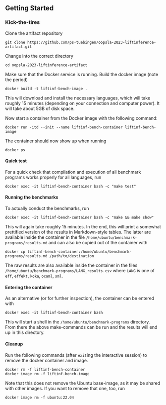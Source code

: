 ## Getting Started

### Kick-the-tires
Clone the artifact repository

```
git clone https://github.com/ps-tuebingen/oopsla-2023-liftinference-artifact.git
```

Change into the correct directory

```
cd oopsla-2023-liftinference-artifact
```

Make sure that the Docker service is running.
Build the docker image (note the period)

```
docker build -t liftinf-bench-image .
```

This will download and install the necessary languages, which will take roughly 15 minutes (depending on your connection and computer power).
It will take about 5GB of disk space.

Now start a container from the Docker image with the following command:

```
docker run -itd --init --name liftinf-bench-container liftinf-bench-image
```

The container should now show up when running

```
docker ps
```

#### Quick test
For a quick check that compilation and execution of all benchmark programs works properly for all languages, run

```
docker exec -it liftinf-bench-container bash -c "make test"
```

#### Running the benchmarks
To actually conduct the benchmarks, run

```
docker exec -it liftinf-bench-container bash -c "make && make show"
```

This will again take roughly 15 minutes.
In the end, this will print a somewhat prettified version of the results in Markdown-style tables.
The latter are available inside the container in the file `/home/ubuntu/benchmark-programs/results.md` and can also be copied out of the container with

```
docker cp liftinf-bench-container:/home/ubuntu/benchmark-programs/results.md /path/to/destination
```

The raw results are also available inside the container in the files `/home/ubuntu/benchmark-programs/LANG_results.csv` where `LANG` is one of `eff`, `effekt`, `koka`, `ocaml`, `sml`.

#### Entering the container
As an alternative (or for further inspection), the container can be entered with

```
docker exec -it liftinf-bench-container bash
```

This will start a shell in the `/home/ubuntu/benchmark-programs` directory.
From there the above make-commands can be run and the results will end up in this directory.

#### Cleanup
Run the following commands (after `exit`ing the interactive session) to remove the docker container and image.

```
docker rm -f liftinf-bench-container
docker image rm -f liftinf-bench-image
```

Note that this does not remove the Ubuntu base-image, as it may be shared with other images.
If you want to remove that one, too, run

```
docker image rm -f ubuntu:22.04
```
